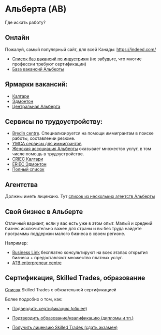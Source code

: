 # Альберта (AB)

Где искать работу?

## Онлайн
Пожалуй,  самый популярный сайт, для всей Канады: https://indeed.com/  
- [Cписок баз вакансий по индустриям](https://alis.alberta.ca/look-for-work/find-work/job-banks-and-work-search-tools/employer-job-banks-by-industry) (не забудьте, что многие профессии требуют сертификации)  
- [База вакансий Альберты](https://ab.jobbank.gc.ca/home)

## Ярмарки вакансий:
- [Калгари](https://business.facebook.com/CalgaryJobsFeed/?business_id=936832339671095)  
- [Эдмонтон](https://www.facebook.com/EdmontonJobs)  
- [Центральная Альберта](https://www.facebook.com/CentralAlbertaJobs)  

## Сервисы по трудоустройству:
- [Bredin centre](https://www.bredin.ca/unemployed-albertans/employment-services/1-step-employment/). Специализируется на помощи иммигрантам в поиске работы, составлении резюме.  
- [YMCA сервисы для иммигрантов](https://northernalberta.ymca.ca/YMCA-Services/Immigrant-Services)
- [Женская ассоциация Альберты](https://ciwa-online.com/client-services/employment-services/) оказывает множество услуг, в том числе помощь в трудоустройстве.  
- [CRIEC Калгари](https://www.criec.ca/criecs-work/newcomer-professional/)  
- [ERIEC Эдмонтон](https://www.eriec.ca/career-mentorship-program/)  
- [Полный список](https://www.alberta.ca/lookup/esd-search.aspx)  

## Агентства
 
Должны иметь лицензию. Тут [список из нескольких агентств Альберты](https://alis.alberta.ca/look-for-work/find-work/job-banks-and-work-search-tools/using-employment-agencies-in-alberta/)

## Cвой бизнес в Альберте
Отличный вариант, если у вас есть уже в этом опыт. Малый и средний бизнес исключительно важен для страны и вы без труда найдете программы поддержки малого бизнеса в своем регионе.  

Например:  
- [Business Link](https://businesslink.ca/what-we-do/immigrant-entrepreneur-program/) бесплатно консультируют на всех этапах открытия бизнеса + предоставляют множество платных услуг.  
- [ATB enterpreneur centre](https://atbentrepreneurcentre.com/events/startup-steps/)  

## Сертификация, Skilled Trades, образование  

[Список](https://tradesecrets.alberta.ca/trades-in-alberta/compulsory-certification-trades/) Skilled Trades с обязательной сертификацией 

Более подробно о том, как:  

- [Подвердить сертификацию (общее)](https://www.alberta.ca/foreign-qualification-recognition.aspx) 

- [Подтвердить образование/квалификацию (дипломы и тп.)](https://www.alberta.ca/international-qualifications-assessment.aspx) 

- [Получить лицензию Skilled Trades (сдать экзамен)](https://tradesecrets.alberta.ca/become-certified/qualify-based-on-work-experience/)

